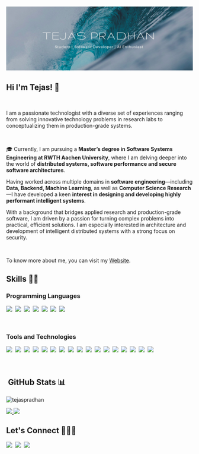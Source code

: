 ![Header](https://github.com/tejaspradhan/tejaspradhan/blob/main/header.png?raw=true)

## Hi I'm Tejas! 👋
<br/>

I am a passionate technologist with a diverse set of experiences ranging from solving innovative technology problems in research labs to conceptualizing them in production-grade systems. 

<br/>

🎓 Currently, I am pursuing a **Master’s degree in Software Systems Engineering at RWTH Aachen University**, where I am delving deeper into the world of **distributed systems, software performance and secure software architectures**. 

Having worked across multiple domains in **software engineering**—including **Data, Backend, Machine Learning**, as well as  **Computer Science Research**—I have developed a keen  **interest in designing and developing highly performant intelligent systems**.  

With a background that bridges applied research and production-grade software, I am driven by a passion for turning complex problems into practical, efficient solutions. I am especially interested in architecture and development of intelligent distributed systems with a strong focus on security.

<br>

To know more about me, you can visit my [Website](https://tejaspradhan.github.io/).

## Skills 👨‍🔬

### Programming Languages

![](https://img.shields.io/badge/C-00599C?style=for-the-badge&logo=c&logoColor=white)&nbsp;&nbsp;![](	https://img.shields.io/badge/C%2B%2B-00599C?style=for-the-badge&logo=c%2B%2B&logoColor=white)&nbsp;&nbsp;![](https://img.shields.io/badge/Java-ED8B00?style=for-the-badge&logo=java&logoColor=white)&nbsp;&nbsp;![](https://img.shields.io/badge/Python-14354C?style=for-the-badge&logo=python&logoColor=white)&nbsp;&nbsp;![](https://img.shields.io/badge/HTML-239120?style=for-the-badge&logo=html5&logoColor=white)&nbsp;&nbsp;![](https://img.shields.io/badge/CSS-239120?&style=for-the-badge&logo=css3&logoColor=white)&nbsp;&nbsp;![](https://img.shields.io/badge/JavaScript-F7DF1E?style=for-the-badge&logo=javascript&logoColor=black)

<br/>

### Tools and Technologies
![](https://img.shields.io/badge/Spring%20Boot-6DB33F?style=for-the-badge&logo=springboot&logoColor=white)&nbsp;&nbsp;![](https://img.shields.io/badge/Node.js-43853D?style=for-the-badge&logo=node.js&logoColor=white)&nbsp;&nbsp;![](https://img.shields.io/badge/Express.js-000000?style=for-the-badge&logo=express&logoColor=white)&nbsp;&nbsp;![](https://img.shields.io/badge/Flask-000000?style=for-the-badge&logo=flask&logoColor=white)&nbsp;&nbsp;![](https://img.shields.io/badge/Jupyter-F37626.svg?&style=for-the-badge&logo=Jupyter&logoColor=white)&nbsp;&nbsp;![](https://img.shields.io/badge/numpy-013243?style=for-the-badge&logo=numpy&logoColor=white)&nbsp;&nbsp;![](https://img.shields.io/badge/pandas-150458?style=for-the-badge&logo=pandas&logoColor=white)&nbsp;&nbsp;![](https://img.shields.io/badge/scikit_learn-f7931e?style=for-the-badge&logo=scikit-learn&logoColor=white)&nbsp;&nbsp;![](https://img.shields.io/badge/TensorFlow-ff6f00?style=for-the-badge&logo=tensorflow&logoColor=white)&nbsp;&nbsp;![](https://img.shields.io/badge/MongoDB-4EA94B?style=for-the-badge&logo=mongodb&logoColor=white)&nbsp;&nbsp;![](https://img.shields.io/badge/MySQL-00000F?style=for-the-badge&logo=mysql&logoColor=white)&nbsp;&nbsp;![](https://img.shields.io/badge/Bootstrap-563D7C?style=for-the-badge&logo=bootstrap&logoColor=white)&nbsp;&nbsp;![](https://img.shields.io/badge/React-20232A?style=for-the-badge&logo=react&logoColor=61DAFB)&nbsp;&nbsp;![](https://img.shields.io/badge/jQuery-0769AD?style=for-the-badge&logo=jquery&logoColor=white)&nbsp;&nbsp;![](https://img.shields.io/badge/Shell_Script-121011?style=for-the-badge&logo=gnu-bash&logoColor=white)&nbsp;&nbsp;![](https://img.shields.io/badge/Git-F05032?style=for-the-badge&logo=git&logoColor=white)&nbsp;&nbsp;![](https://img.shields.io/badge/Visual_Studio_Code-0078D4?style=for-the-badge&logo=visual%20studio%20code&logoColor=white)&nbsp;&nbsp;
<br/>  
<br/>

##  &nbsp;GitHub Stats 📊 

<p align="center">
<p> <img src="https://komarev.com/ghpvc/?username=tejaspradhan&label=Profile%20Views&color=0e75b6&style=for-the-badge" alt="tejaspradhan" /> </p>
<a href="https://github.com/tejaspradhan">
  <img height="180em" src="https://github-readme-stats-eight-theta.vercel.app/api?username=tejaspradhan&show_icons=true&theme=vue-dark&include_all_commits=true&count_private=true" />
  <img height="180em" src="https://github-readme-stats-eight-theta.vercel.app/api/top-langs/?username=tejaspradhan&layout=compact&exclude_lang=java+r&theme=vue-dark" />
</a>
</p>

## Let's Connect 🧑‍🤝‍🧑 

[![](https://img.shields.io/badge/LinkedIn-0077B5?style=for-the-badge&logo=linkedin&logoColor=white)](https://www.linkedin.com/in/tejas-p-64aa4a11b/)&nbsp;&nbsp;[![](https://img.shields.io/badge/Instagram-E4405F?style=for-the-badge&logo=instagram&logoColor=white)](https://www.instagram.com/tejaspradhan135/)&nbsp;&nbsp;[![](https://img.shields.io/badge/Facebook-1877F2?style=for-the-badge&logo=facebook&logoColor=white)](https://www.facebook.com/profile.php?id=100007944122914)

<!--
**tejaspradhan/tejaspradhan** is a ✨ _special_ ✨ repository because its `README.md` (this file) appears on your GitHub profile.

Here are some ideas to get you started:

- 🔭 I’m currently working on ...
- 🌱 I’m currently learning ...
- 👯 I’m looking to collaborate on ...
- 🤔 I’m looking for help with ...
- 💬 Ask me about ...
- 📫 How to reach me: ...
- 😄 Pronouns: ...
- ⚡ Fun fact: ...
-->
